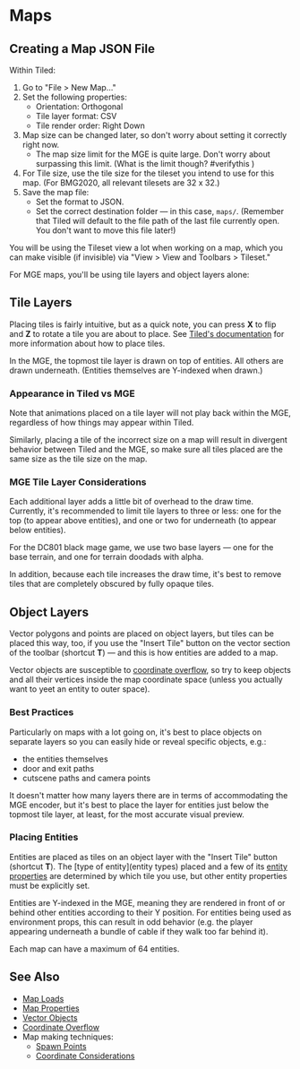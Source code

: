 # Maps

## Creating a Map JSON File

Within Tiled:

1. Go to "File > New Map…"
2. Set the following properties:
	- Orientation: Orthogonal
	- Tile layer format: CSV
	- Tile render order: Right Down
3. Map size can be changed later, so don't worry about setting it correctly right now.
	- The map size limit for the MGE is quite large. Don't worry about surpassing this limit. (What is the limit though? #verifythis )
4. For Tile size, use the tile size for the tileset you intend to use for this map. (For BMG2020, all relevant tilesets are 32 x 32.)
5. Save the map file:
	- Set the format to JSON.
	- Set the correct destination folder — in this case, `maps/`. (Remember that Tiled will default to the file path of the last file currently open. You don't want to move this file later!)

You will be using the Tileset view a lot when working on a map, which you can make visible (if invisible) via "View > View and Toolbars > Tileset."

For MGE maps, you'll be using tile layers and object layers alone:

## Tile Layers

Placing tiles is fairly intuitive, but as a quick note, you can press **X** to flip and **Z** to rotate a tile you are about to place. See [Tiled's documentation](https://doc.mapeditor.org/en/stable/manual/editing-tile-layers/) for more information about how to place tiles.

In the MGE, the topmost tile layer is drawn on top of entities. All others are drawn underneath. (Entities themselves are Y-indexed when drawn.)

### Appearance in Tiled vs MGE

Note that animations placed on a tile layer will not play back within the MGE, regardless of how things may appear within Tiled.

Similarly, placing a tile of the incorrect size on a map will result in divergent behavior between Tiled and the MGE, so make sure all tiles placed are the same size as the tile size on the map.

### MGE Tile Layer Considerations

Each additional layer adds a little bit of overhead to the draw time. Currently, it's recommended to limit tile layers to three or less: one for the top (to appear above entities), and one or two for underneath (to appear below entities).

For the DC801 black mage game, we use two base layers — one for the base terrain, and one for terrain doodads with alpha.

In addition, because each tile increases the draw time, it's best to remove tiles that are completely obscured by fully opaque tiles.

## Object Layers

Vector polygons and points are placed on object layers, but tiles can be placed this way, too, if you use the "Insert Tile" button on the vector section of the toolbar (shortcut **T**) — and this is how entities are added to a map.

Vector objects are susceptible to [coordinate overflow](maps/coordinate_overflow), so try to keep objects and all their vertices inside the map coordinate space (unless you actually want to yeet an entity to outer space).

### Best Practices

Particularly on maps with a lot going on, it's best to place objects on separate layers so you can easily hide or reveal specific objects, e.g.:

- the entities themselves
- door and exit paths
- cutscene paths and camera points

It doesn't matter how many layers there are in terms of accommodating the MGE encoder, but it's best to place the layer for entities just below the topmost tile layer, at least, for the most accurate visual preview.

### Placing Entities

Entities are placed as tiles on an object layer with the "Insert Tile" button (shortcut **T**). The [type of entity](entity types) placed and a few of its [entity properties](entities/entity_properties) are determined by which tile you use, but other entity properties must be explicitly set.

Entities are Y-indexed in the MGE, meaning they are rendered in front of or behind other entities according to their Y position. For entities being used as environment props, this can result in odd behavior (e.g. the player appearing underneath a bundle of cable if they walk too far behind it).

Each map can have a maximum of 64 entities.

## See Also

- [Map Loads](maps/map_loads)
- [Map Properties](maps/map_properties)
- [Vector Objects](maps/vector_objects)
- [Coordinate Overflow](maps/coordinate_overflow)
- Map making techniques:
	- [Spawn Points](techniques/spawn_points)
	- [Coordinate Considerations](techniques/coordinate_considerations)
